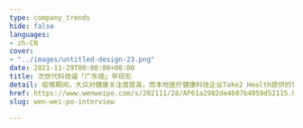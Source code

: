 ```yaml
---
type: company_trends
hide: false
languages:
- zh-CN
cover:
- "../images/untitled-design-23.png"
date: 2021-11-29T00:00:00+08:00
title: 次世代科技逼「广东癌」早现形
detail: 疫情期间，大众对健康关注度提高，而本地医疗健康科技企业Take2 Health提供的Take2 Prophecy™早期鼻咽癌筛查，主要透过结合PCR及高通量测序技术，并使用先进的计算法分析检测血液，从而识别出早期鼻咽癌患者，让患者尽早发现，大大提高患者成功治愈的机会。
href: https://www.wenweipo.com/s/202111/28/AP61a2982de4b07b4059d52115.html
slug: wen-wei-po-interview

---
```

